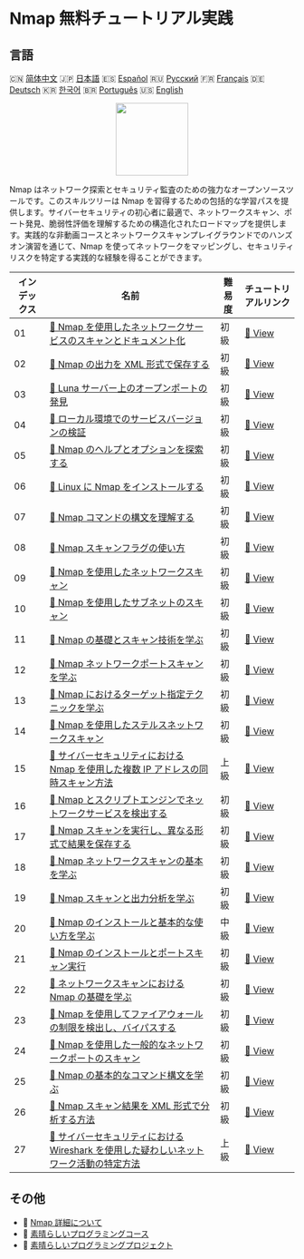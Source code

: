 # Nmap 無料チュートリアル実践

## 言語

🇨🇳 [简体中文](README_zh.md) 🇯🇵 [日本語](README_ja.md) 🇪🇸 [Español](README_es.md) 🇷🇺 [Русский](README_ru.md) 🇫🇷 [Français](README_fr.md) 🇩🇪 [Deutsch](README_de.md) 🇰🇷 [한국어](README_ko.md) 🇧🇷 [Português](README_pt.md) 🇺🇸 [English](README.md) 

<div align="center">
<img width="128px" src="https://file.labex.io/path/pPoL1KPkCT9I.png">
</div>

Nmap はネットワーク探索とセキュリティ監査のための強力なオープンソースツールです。このスキルツリーは Nmap を習得するための包括的な学習パスを提供します。サイバーセキュリティの初心者に最適で、ネットワークスキャン、ポート発見、脆弱性評価を理解するための構造化されたロードマップを提供します。実践的な非動画コースとネットワークスキャンプレイグラウンドでのハンズオン演習を通じて、Nmap を使ってネットワークをマッピングし、セキュリティリスクを特定する実践的な経験を得ることができます。

|   インデックス | 名前                                                                                                                                                                                                                    | 難易度   | チュートリアルリンク                                                                                                                     |
|----------------|-------------------------------------------------------------------------------------------------------------------------------------------------------------------------------------------------------------------------|----------|------------------------------------------------------------------------------------------------------------------------------------------|
|             01 | [📖 Nmap を使用したネットワークサービスのスキャンとドキュメント化](https://labex.io/ja/tutorials/nmap-use-nmap-to-scan-and-document-network-services-415932)                                                            | 初級     | [🔗 View](https://labex.io/ja/tutorials/nmap-use-nmap-to-scan-and-document-network-services-415932)                                      |
|             02 | [📖 Nmap の出力を XML 形式で保存する](https://labex.io/ja/tutorials/nmap-save-nmap-output-to-xml-548705)                                                                                                                | 初級     | [🔗 View](https://labex.io/ja/tutorials/nmap-save-nmap-output-to-xml-548705)                                                             |
|             03 | [📖 Luna サーバー上のオープンポートの発見](https://labex.io/ja/tutorials/nmap-find-open-port-on-luna-server-548697)                                                                                                     | 初級     | [🔗 View](https://labex.io/ja/tutorials/nmap-find-open-port-on-luna-server-548697)                                                       |
|             04 | [📖 ローカル環境でのサービスバージョンの検証](https://labex.io/ja/tutorials/nmap-verify-service-version-locally-548693)                                                                                                 | 初級     | [🔗 View](https://labex.io/ja/tutorials/nmap-verify-service-version-locally-548693)                                                      |
|             05 | [📖 Nmap のヘルプとオプションを探索する](https://labex.io/ja/tutorials/nmap-explore-nmap-help-and-options-in-nmap-547101)                                                                                               | 初級     | [🔗 View](https://labex.io/ja/tutorials/nmap-explore-nmap-help-and-options-in-nmap-547101)                                               |
|             06 | [📖 Linux に Nmap をインストールする](https://labex.io/ja/tutorials/nmap-install-nmap-on-linux-530181)                                                                                                                  | 初級     | [🔗 View](https://labex.io/ja/tutorials/nmap-install-nmap-on-linux-530181)                                                               |
|             07 | [📖 Nmap コマンドの構文を理解する](https://labex.io/ja/tutorials/nmap-understand-nmap-command-syntax-530159)                                                                                                            | 初級     | [🔗 View](https://labex.io/ja/tutorials/nmap-understand-nmap-command-syntax-530159)                                                      |
|             08 | [📖 Nmap スキャンフラグの使い方](https://labex.io/ja/tutorials/nmap-how-to-use-nmap-scanning-flags-420509)                                                                                                              | 初級     | [🔗 View](https://labex.io/ja/tutorials/nmap-how-to-use-nmap-scanning-flags-420509)                                                      |
|             09 | [📖 Nmap を使用したネットワークスキャン](https://labex.io/ja/tutorials/nmap-network-scanning-with-nmap-415959)                                                                                                          | 初級     | [🔗 View](https://labex.io/ja/tutorials/nmap-network-scanning-with-nmap-415959)                                                          |
|             10 | [📖 Nmap を使用したサブネットのスキャン](https://labex.io/ja/tutorials/nmap-scanning-subnet-with-nmap-415954)                                                                                                           | 初級     | [🔗 View](https://labex.io/ja/tutorials/nmap-scanning-subnet-with-nmap-415954)                                                           |
|             11 | [📖 Nmap の基礎とスキャン技術を学ぶ](https://labex.io/ja/tutorials/nmap-learn-nmap-fundamentals-and-scanning-techniques-415937)                                                                                         | 初級     | [🔗 View](https://labex.io/ja/tutorials/nmap-learn-nmap-fundamentals-and-scanning-techniques-415937)                                     |
|             12 | [📖 Nmap ネットワークポートスキャンを学ぶ](https://labex.io/ja/tutorials/nmap-learn-nmap-network-port-scanning-415936)                                                                                                  | 初級     | [🔗 View](https://labex.io/ja/tutorials/nmap-learn-nmap-network-port-scanning-415936)                                                    |
|             13 | [📖 Nmap におけるターゲット指定テクニックを学ぶ](https://labex.io/ja/tutorials/nmap-learn-target-specification-techniques-in-nmap-415935)                                                                               | 初級     | [🔗 View](https://labex.io/ja/tutorials/nmap-learn-target-specification-techniques-in-nmap-415935)                                       |
|             14 | [📖 Nmap を使用したステルスネットワークスキャン](https://labex.io/ja/tutorials/nmap-perform-stealth-network-scanning-with-nmap-415933)                                                                                  | 初級     | [🔗 View](https://labex.io/ja/tutorials/nmap-perform-stealth-network-scanning-with-nmap-415933)                                          |
|             15 | [📖 サイバーセキュリティにおける Nmap を使用した複数 IP アドレスの同時スキャン方法](https://labex.io/ja/tutorials/nmap-how-to-scan-multiple-ip-addresses-simultaneously-using-nmap-in-cybersecurity-414798)             | 上級     | [🔗 View](https://labex.io/ja/tutorials/nmap-how-to-scan-multiple-ip-addresses-simultaneously-using-nmap-in-cybersecurity-414798)        |
|             16 | [📖 Nmap とスクリプトエンジンでネットワークサービスを検出する](https://labex.io/ja/tutorials/nmap-discover-network-services-with-nmap-and-its-scripting-engine-415931)                                                  | 初級     | [🔗 View](https://labex.io/ja/tutorials/nmap-discover-network-services-with-nmap-and-its-scripting-engine-415931)                        |
|             17 | [📖 Nmap スキャンを実行し、異なる形式で結果を保存する](https://labex.io/ja/tutorials/nmap-perform-nmap-scans-and-save-results-in-different-formats-415928)                                                              | 初級     | [🔗 View](https://labex.io/ja/tutorials/nmap-perform-nmap-scans-and-save-results-in-different-formats-415928)                            |
|             18 | [📖 Nmap ネットワークスキャンの基本を学ぶ](https://labex.io/ja/tutorials/nmap-learn-nmap-network-scanning-basics-415927)                                                                                                | 初級     | [🔗 View](https://labex.io/ja/tutorials/nmap-learn-nmap-network-scanning-basics-415927)                                                  |
|             19 | [📖 Nmap スキャンと出力分析を学ぶ](https://labex.io/ja/tutorials/nmap-learn-nmap-scanning-and-output-analysis-415926)                                                                                                   | 初級     | [🔗 View](https://labex.io/ja/tutorials/nmap-learn-nmap-scanning-and-output-analysis-415926)                                             |
|             20 | [📖 Nmap のインストールと基本的な使い方を学ぶ](https://labex.io/ja/tutorials/nmap-learn-nmap-installation-and-basic-usage-415924)                                                                                       | 中級     | [🔗 View](https://labex.io/ja/tutorials/nmap-learn-nmap-installation-and-basic-usage-415924)                                             |
|             21 | [📖 Nmap のインストールとポートスキャン実行](https://labex.io/ja/tutorials/nmap-install-nmap-and-perform-port-scanning-415923)                                                                                          | 初級     | [🔗 View](https://labex.io/ja/tutorials/nmap-install-nmap-and-perform-port-scanning-415923)                                              |
|             22 | [📖 ネットワークスキャンにおける Nmap の基礎を学ぶ](https://labex.io/ja/tutorials/nmap-learn-nmap-fundamentals-for-network-scanning-415922)                                                                             | 初級     | [🔗 View](https://labex.io/ja/tutorials/nmap-learn-nmap-fundamentals-for-network-scanning-415922)                                        |
|             23 | [📖 Nmap を使用してファイアウォールの制限を検出し、バイパスする](https://labex.io/ja/tutorials/nmap-use-nmap-to-detect-and-bypass-firewall-restrictions-415921)                                                         | 初級     | [🔗 View](https://labex.io/ja/tutorials/nmap-use-nmap-to-detect-and-bypass-firewall-restrictions-415921)                                 |
|             24 | [📖 Nmap を使用した一般的なネットワークポートのスキャン](https://labex.io/ja/tutorials/nmap-use-nmap-to-scan-common-network-ports-415920)                                                                               | 初級     | [🔗 View](https://labex.io/ja/tutorials/nmap-use-nmap-to-scan-common-network-ports-415920)                                               |
|             25 | [📖 Nmap の基本的なコマンド構文を学ぶ](https://labex.io/ja/tutorials/nmap-learn-nmap-basic-command-syntax-415919)                                                                                                       | 初級     | [🔗 View](https://labex.io/ja/tutorials/nmap-learn-nmap-basic-command-syntax-415919)                                                     |
|             26 | [📖 Nmap スキャン結果を XML 形式で分析する方法](https://labex.io/ja/tutorials/nmap-how-to-analyze-nmap-scan-results-in-xml-format-415516)                                                                               | 初級     | [🔗 View](https://labex.io/ja/tutorials/nmap-how-to-analyze-nmap-scan-results-in-xml-format-415516)                                      |
|             27 | [📖 サイバーセキュリティにおける Wireshark を使用した疑わしいネットワーク活動の特定方法](https://labex.io/ja/tutorials/wireshark-how-to-identify-suspicious-network-activities-using-wireshark-in-cybersecurity-415497) | 上級     | [🔗 View](https://labex.io/ja/tutorials/wireshark-how-to-identify-suspicious-network-activities-using-wireshark-in-cybersecurity-415497) |

## その他

- 🔗 [Nmap 詳細について](https://labex.io/ja/skilltrees/nmap)
- 🔗 [素晴らしいプログラミングコース](https://github.com/labex-labs/awesome-programming-courses)
- 🔗 [素晴らしいプログラミングプロジェクト](https://github.com/labex-labs/awesome-programming-projects)

